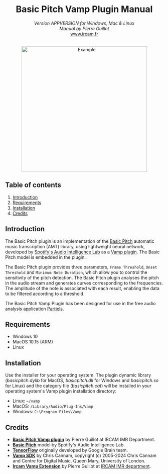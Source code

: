 <h1 align="center">Basic Pitch Vamp Plugin Manual</h1>

<p align="center">
<i>Version APPVERSION for Windows, Mac & Linux</i><br>
<i>Manual by Pierre Guillot</i><br>
<a href="www.ircam.fr">www.ircam.fr</a><br><br>
</p>

<p align="center">
<img src="../resource/Screenshot.png" alt="Example" width="400"/>
</p>

## Table of contents

1. [Introduction](#introduction)
2. [Requirements](#system-requirements)
3. [Installation](#installation)
5. [Credits](#credits)

## Introduction

The Basic Pitch plugin is an implementation of the [Basic Pitch](https://github.com/spotify/basic-pitch) automatic music transcription (AMT) library, using lightweight neural network, developed by [Spotify's Audio Intelligence Lab](https://research.atspotify.com/audio-intelligence/) as a [Vamp plugin](https://www.vamp-plugins.org/). The Basic Pitch model is embedded in the plugin. 

The Basic Pitch plugin provides three parameters, `Frame Threshold`, `Onset Threshold` and `Minimum Note Duration`, which allow you to control the sensitivity of the pitch detection. The Basic Pitch plugin analyses the pitch in the audio stream and generates curves corresponding to the frequencies. The amplitude of the note is associated with each result, enabling the data to be filtered according to a threshold.

The Basic Pitch Vamp Plugin has been designed for use in the free audio analysis application [Partiels](https://forum.ircam.fr/projects/detail/partiels/).

## Requirements

- Windows 10
- MacOS 10.15 (ARM)
- Linux

## Installation

Use the installer for your operating system. The plugin dynamic library (*basicpitch.dylib* for MacOS, *basicpitch.dll* for Windows and *basicpitch.so* for Linux) and the category file (*basicpitch.cat*) will be installed in your operating system's Vamp plugin installation directory:
- Linux: `~/vamp`
- MacOS: `/Library/Audio/Plug-Ins/Vamp`
- Windows: `C:\Program Files\Vamp`

## Credits

- **[Basic Pitch Vamp plugin](https://www.ircam.fr/)** by Pierre Guillot at IRCAM IMR Department.
- **[Basic Pitch](https://github.com/spotify/basic-pitch)** model by Spotify's Audio Intelligence Lab.
- **[TensorFlow](https://github.com/tensorflow/tensorflow)** originally developed by Google Brain team.
- **[Vamp SDK](https://github.com/vamp-plugins/vamp-plugin-sdk)** by Chris Cannam, copyright (c) 2005-2024 Chris Cannam and Centre for Digital Music, Queen Mary, University of London.
- **[Ircam Vamp Extension](https://github.com/Ircam-Partiels/ircam-vamp-extension)** by Pierre Guillot at [IRCAM IMR department](https://www.ircam.fr/).  


